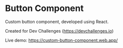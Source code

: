 # Button Component

Custom button component, developed using React.

Created for Dev Challenges (https://devchallenges.io)

Live demo:
https://custom-button-component.web.app/
